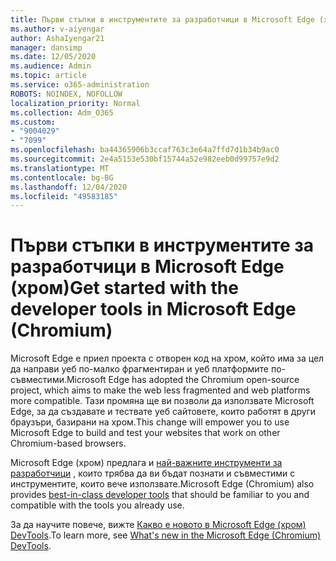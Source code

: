 ```yaml
---
title: Първи стъпки в инструментите за разработчици в Microsoft Edge (хром)
ms.author: v-aiyengar
author: AshaIyengar21
manager: dansimp
ms.date: 12/05/2020
ms.audience: Admin
ms.topic: article
ms.service: o365-administration
ROBOTS: NOINDEX, NOFOLLOW
localization_priority: Normal
ms.collection: Adm_O365
ms.custom:
- "9004029"
- "7099"
ms.openlocfilehash: ba44365906b3ccaf763c3e64a7ffd7d1b34b9ac0
ms.sourcegitcommit: 2e4a5153e530bf15744a52e982eeb0d99757e9d2
ms.translationtype: MT
ms.contentlocale: bg-BG
ms.lasthandoff: 12/04/2020
ms.locfileid: "49583185"
---
```

# <a name="get-started-with-the-developer-tools-in-microsoft-edge-chromium"></a><span data-ttu-id="00f1e-102">Първи стъпки в инструментите за разработчици в Microsoft Edge (хром)</span><span class="sxs-lookup"><span data-stu-id="00f1e-102">Get started with the developer tools in Microsoft Edge (Chromium)</span></span>

<span data-ttu-id="00f1e-103">Microsoft Edge е приел проекта с отворен код на хром, който има за цел да направи уеб по-малко фрагментиран и уеб платформите по-съвместими.</span><span class="sxs-lookup"><span data-stu-id="00f1e-103">Microsoft Edge has adopted the Chromium open-source project, which aims to make the web less fragmented and web platforms more compatible.</span></span> <span data-ttu-id="00f1e-104">Тази промяна ще ви позволи да използвате Microsoft Edge, за да създавате и тествате уеб сайтовете, които работят в други браузъри, базирани на хром.</span><span class="sxs-lookup"><span data-stu-id="00f1e-104">This change will empower you to use Microsoft Edge to build and test your websites that work on other Chromium-based browsers.</span></span>

<span data-ttu-id="00f1e-105">Microsoft Edge (хром) предлага и [най-важните инструменти за разработчици](https://go.microsoft.com/fwlink/?linkid=2134941) , които трябва да ви бъдат познати и съвместими с инструментите, които вече използвате.</span><span class="sxs-lookup"><span data-stu-id="00f1e-105">Microsoft Edge (Chromium) also provides [best-in-class developer tools](https://go.microsoft.com/fwlink/?linkid=2134941) that should be familiar to you and compatible with the tools you already use.</span></span>

<span data-ttu-id="00f1e-106">За да научите повече, вижте [Какво е новото в Microsoft Edge (хром) DevTools](https://go.microsoft.com/fwlink/?linkid=2135020).</span><span class="sxs-lookup"><span data-stu-id="00f1e-106">To learn more, see [What's new in the Microsoft Edge (Chromium) DevTools](https://go.microsoft.com/fwlink/?linkid=2135020).</span></span>